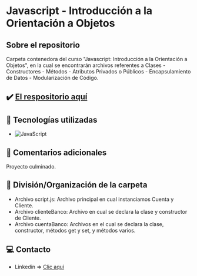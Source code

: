 # Javascript - Introducción a la Orientación a Objetos

## Sobre el repositorio
Carpeta contenedora del curso "Javascript: Introducción a la Orientación a Objetos", en la cual se encontrarán archivos referentes a Clases - Constructores - Métodos - Atributos Privados o Públicos - Encapsulamiento de Datos - Modularización de Código.

## ✔️ [El respositorio aquí](https://github.com/K3yJey/javascript-orientacionObjetos.git)

## 🔧 Tecnologías utilizadas
* ![JavaScript](https://img.shields.io/badge/javascript-%23323330.svg?style=for-the-badge&logo=javascript&logoColor=%23F7DF1E)

## 📌 Comentarios adicionales 
Proyecto culminado.

## 📂 División/Organización de la carpeta
* Archivo script.js: Archivo principal en cual instanciamos Cuenta y Cliente.
* Archivo clienteBanco: Archivo en cual se declara la clase y constructor de Cliente.
* Archivo cuentaBanco: Archivos en el cual se declara la clase, constructor, métodos get y set, y métodos varios.

## 💻 Contacto
* Linkedin => [Clic aquí](https://www.linkedin.com/in/k3yjey-dev/)